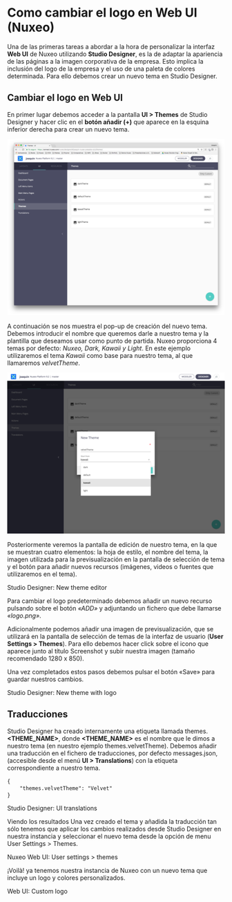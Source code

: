 # Como cambiar el logo en Web UI (Nuxeo)

Una de las primeras tareas a abordar a la hora de personalizar la interfaz **Web UI** de Nuxeo utilizando **Studio Designer**,  es la de adaptar la apariencia de las páginas a la imagen corporativa de la empresa. Esto implica la inclusión del logo de la empresa y el uso de una paleta de colores determinada. Para ello debemos crear un nuevo tema en Studio Designer.

## Cambiar el logo en Web UI
En primer lugar debemos acceder a la pantalla **UI > Themes**  de Studio Designer y hacer clic en el **botón añadir (+)** que aparece en la esquina inferior derecha para crear un nuevo tema.

![Studio Designer: UI](images/studio-deigner-ui-theme-1200x970.png "Studio Designer: UI")

A continuación se nos muestra el pop-up de creación del nuevo tema. Debemos introducir el nombre que queremos darle a nuestro tema y la plantilla que deseamos usar como punto de partida. Nuxeo proporciona 4 temas por defecto: *Nuxeo, Dark, Kawaii y Light*. En este ejemplo utilizaremos el tema *Kawaii* como base para nuestro tema, al que llamaremos *velvetTheme*.

![Studio Designer: New Theme](images/studio-designer-new-theme-pop-up-1200x887.png "Studio Designer: New Theme")

Posteriormente veremos la pantalla de edición de nuestro tema, en la que se muestran cuatro elementos: la hoja de estilo, el nombre del tema, la imagen utilizada para la previsualización en la pantalla de selección de tema y el botón para añadir nuevos recursos (imágenes, videos o fuentes que utilizaremos en el tema).

Studio Designer: New theme editor

Para cambiar el logo predeterminado debemos añadir un nuevo recurso pulsando sobre el botón *«ADD»* y adjuntando un fichero que debe llamarse *«logo.png»*.

Adicionalmente podemos añadir una imagen de previsualización, que se utilizará en la pantalla de selección de temas de la interfaz de usuario  (**User Settings > Themes**). Para ello debemos hacer click sobre el icono que aparece junto al título Screenshot y subir nuestra imagen (tamaño recomendado 1280 x 850).

Una vez completados estos pasos debemos pulsar el botón «Save» para guardar nuestros cambios.

Studio Designer: New theme with logo

## Traducciones
Studio Designer ha creado internamente una etiqueta llamada themes. **<THEME_NAME>**, donde **<THEME_NAME>** es el nombre que le dimos a nuestro tema (en nuestro ejemplo themes.velvetTheme).  Debemos añadir una traducción en el fichero de traducciones, por defecto messages.json, (accesible desde el menú **UI > Translations**) con la etiqueta correspondiente  a nuestro tema.

``` 
{
	"themes.velvetTheme": "Velvet"
}
``` 

Studio Designer: UI translations

Viendo los resultados
Una vez creado el tema y añadida la traducción tan  sólo tenemos que aplicar los cambios realizados desde Studio Designer en nuestra instancia y seleccionar el nuevo tema desde la opción de menu User Settings > Themes.

Nuxeo Web UI: User settings > themes

¡Voilà! ya tenemos nuestra instancia de Nuxeo con un nuevo tema que incluye un logo y colores personalizados.

Web UI: Custom logo

 